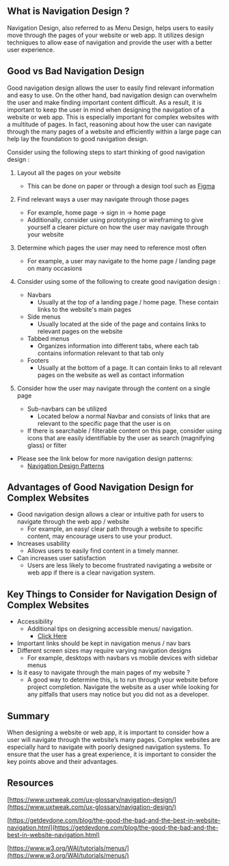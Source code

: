 ## What is Navigation Design ?
Navigation Design, also referred to as Menu Design, helps users to easily move through the pages of your website or web app. It utilizes design techniques to allow ease of navigation and provide the user with a better user experience. 


## Good vs Bad Navigation Design 
Good navigation design allows the user to easily find relevant information and easy to use. On the other hand, bad navigation design can overwhelm the user and make finding important content difficult.  As a result,  it is important to keep the user in mind when designing the navigation of a website or web app. This is especially important for complex websites with a multitude of pages. In fact, reasoning about how the user can navigate through the many pages of a website and efficiently within a large page can help lay the foundation to good navigation design. 

Consider using the following steps to start thinking of good navigation design  : 

1. Layout all the pages on your website
    * This can be done on paper or through a design tool such as [Figma](https://www.figma.com/)
      
2.  Find relevant ways a user may navigate through those pages 
     * For example, home page → sign in → home page
     * Additionally, consider using prototyping or wireframing to give yourself a clearer picture on how the user may navigate through your website
       
3. Determine which pages the user may need to reference most often
    * For example, a user may navigate to the home page / landing page on many occasions
        
4. Consider using some of the following to create good navigation design  :  
    * Navbars
        * Usually at the top of a landing page / home page. These contain links to the website's main pages
    * Side menus
        * Usually located at the side of the page and contains links to relevant pages on the website 
    * Tabbed menus
        * Organizes information into different tabs, where each tab contains information relevant to that tab only
    * Footers 
        * Usually at the bottom of a page. It can contain links to all relevant pages on the website as well as contact information
          
5. Consider how the user may navigate through the content on a single page
   * Sub-navbars can be utilized
        * Located below a normal Navbar and  consists of links that are relevant to the specific page that the user is on 
    *  If there is searchable / filterable content on this page, consider using icons that are easily identifiable by the user as  search (magnifying glass) or filter
          
* Please see the link below for more navigation design patterns:
    * [Navigation Design Patterns](https://ui-patterns.com/patterns/navigation/list)
      

## Advantages of Good Navigation Design for Complex Websites  

* Good navigation design allows a clear or intuitive path for users to navigate through the web app / website  
    * For example, an easy/ clear path through a website to specific content, may encourage users to use your product.
* Increases usability 
    * Allows users to easily find content in a timely manner. 
* Can increases user satisfaction 
    * Users are less likely to become frustrated navigating a website or web app if there is a clear navigation system.  
     


## Key Things to Consider for Navigation Design of Complex Websites 
* Accessibility 
    * Additional tips on designing accessible menus/ navigation.
        * [Click Here](https://www.w3.org/WAI/tutorials/menus/)
* Important links should be kept in navigation menus / nav bars
* Different screen sizes may require varying navigation designs 
    * For example, desktops  with navbars vs mobile devices with sidebar menus 
* Is it easy to navigate through the main pages of my website ?
    * A good way to determine this, is to run through your website before project completion. Navigate the website as a user while looking for any pitfalls that users may notice but you did not as a developer. 
  

## Summary  
When designing a website or web app, it is important to consider how a user will navigate through the website’s many pages. Complex websites are especially hard to navigate with poorly designed navigation systems. To ensure that the user has a great experience, it is important to consider the key points above and their advantages. 


## Resources 

[https://www.uxtweak.com/ux-glossary/navigation-design/](https://www.uxtweak.com/ux-glossary/navigation-design/)

[https://getdevdone.com/blog/the-good-the-bad-and-the-best-in-website-navigation.html](https://getdevdone.com/blog/the-good-the-bad-and-the-best-in-website-navigation.html)

[https://www.w3.org/WAI/tutorials/menus/](https://www.w3.org/WAI/tutorials/menus/)

